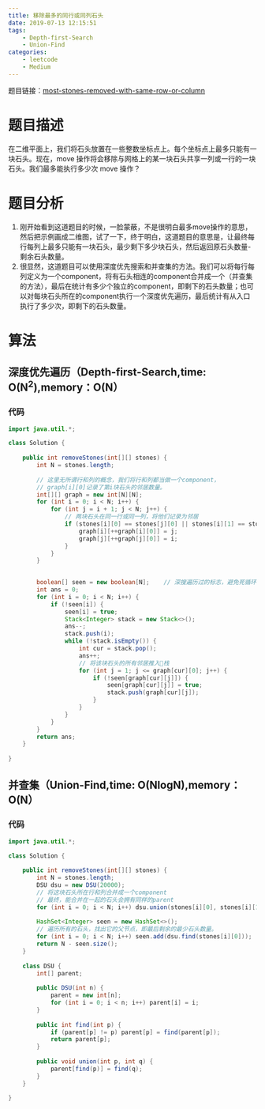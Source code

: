 ```yaml
---
title: 移除最多的同行或同列石头
date: 2019-07-13 12:15:51
tags:
    - Depth-first-Search
    - Union-Find
categories: 
    - leetcode
    - Medium
---
```



题目链接：[most-stones-removed-with-same-row-or-column](https://leetcode-cn.com/problems/most-stones-removed-with-same-row-or-column/)

# 题目描述
在二维平面上，我们将石头放置在一些整数坐标点上。每个坐标点上最多只能有一块石头。现在，move 操作将会移除与网格上的某一块石头共享一列或一行的一块石头。我们最多能执行多少次 move 操作？

# 题目分析
1. 刚开始看到这道题目的时候，一脸蒙蔽，不是很明白最多move操作的意思，然后把示例画成二维图，试了一下，终于明白，这道题目的意思是，让最终每行每列上最多只能有一块石头，最少剩下多少块石头，然后返回原石头数量-剩余石头数量。
2. 很显然，这道题目可以使用深度优先搜索和并查集的方法。我们可以将每行每列定义为一个component，将有石头相连的component合并成一个（并查集的方法），最后在统计有多少个独立的component，即剩下的石头数量；也可以对每块石头所在的component执行一个深度优先遍历，最后统计有从入口执行了多少次，即剩下的石头数量。

# 算法
## 深度优先遍历（Depth-first-Search,time: O(N<sup>2</sup>),memory：O(N）
### 代码
``` java
import java.util.*;

class Solution {
    
    public int removeStones(int[][] stones) {
        int N = stones.length;
        
        // 这里无所谓行和列的概念，我们将行和列都当做一个component，
        // graph[i][0]记录了第i块石头的邻居数量。
        int[][] graph = new int[N][N];
        for (int i = 0; i < N; i++) {
            for (int j = i + 1; j < N; j++) {
                // 两块石头在同一行或同一列，将他们记录为邻居
                if (stones[i][0] == stones[j][0] || stones[i][1] == stones[j][1]) {
                    graph[i][++graph[i][0]] = j;
                    graph[j][++graph[j][0]] = i;
                }
            }
        }
        

        boolean[] seen = new boolean[N];    // 深搜遍历过的标志，避免死循环
        int ans = 0;
        for (int i = 0; i < N; i++) {
            if (!seen[i]) {
                seen[i] = true;
                Stack<Integer> stack = new Stack<>();
                ans--;
                stack.push(i);
                while (!stack.isEmpty()) {
                    int cur = stack.pop();
                    ans++;
                    // 将该块石头的所有邻居推入栈
                    for (int j = 1; j <= graph[cur][0]; j++) {
                        if (!seen[graph[cur][j]]) {
                            seen[graph[cur][j]] = true;
                            stack.push(graph[cur][j]);
                        }
                    }
                }
            }
        }
        return ans;
    }
        
}
```

## 并查集（Union-Find,time: O(NlogN),memory：O(N）
### 代码
``` java
import java.util.*;

class Solution {
    
    public int removeStones(int[][] stones) {
        int N = stones.length;
        DSU dsu = new DSU(20000);
        // 将这块石头所在行和列合并成一个component
        // 最终，能合并在一起的石头会拥有同样的parent
        for (int i = 0; i < N; i++) dsu.union(stones[i][0], stones[i][1] + 10000);
        
        HashSet<Integer> seen = new HashSet<>();
        // 遍历所有的石头，找出它的父节点，即最后剩余的最少石头数量。
        for (int i = 0; i < N; i++) seen.add(dsu.find(stones[i][0]));
        return N - seen.size();
    }
    
    class DSU {
        int[] parent;
        
        public DSU(int n) {
            parent = new int[n];
            for (int i = 0; i < n; i++) parent[i] = i;
        }
        
        public int find(int p) {
            if (parent[p] != p) parent[p] = find(parent[p]);
            return parent[p];
        }
        
        public void union(int p, int q) {
            parent[find(p)] = find(q);
        }
    }
        
}
```